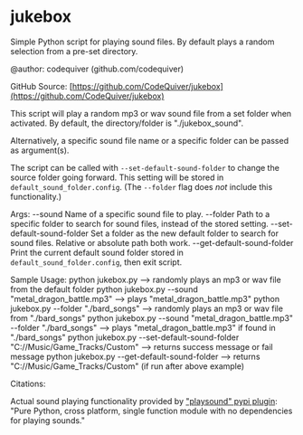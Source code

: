 # jukebox
Simple Python script for playing sound files. By default plays a random selection from a pre-set directory.

@author: codequiver (github.com/codequiver)

GitHub Source: [https://github.com/CodeQuiver/jukebox](https://github.com/CodeQuiver/jukebox)

This script will play a random mp3 or wav sound file from a set folder when activated. 
By default, the directory/folder is "./jukebox_sound".

Alternatively, a specific sound file name or a specific folder can be passed as argument(s).

The script can be called with `--set-default-sound-folder` to change the source folder going forward.
This setting will be stored in `default_sound_folder.config`. (The `--folder` flag does *not* include this functionality.)

Args:
--sound                        Name of a specific sound file to play.
--folder                       Path to a specific folder to search for sound files, instead of the stored setting.
--set-default-sound-folder     Set a folder as the new default folder to search for sound files. Relative or absolute path both work.
--get-default-sound-folder     Print the current default sound folder stored in `default_sound_folder.config`, then exit script.

Sample Usage:
    python jukebox.py                                                           --> randomly plays an mp3 or wav file from the default folder
    python jukebox.py --sound "metal_dragon_battle.mp3"                         --> plays "metal_dragon_battle.mp3"
    python jukebox.py --folder "./bard_songs"                                   --> randomly plays an mp3 or wav file from "./bard_songs"
    python jukebox.py --sound "metal_dragon_battle.mp3" --folder "./bard_songs" --> plays "metal_dragon_battle.mp3" if found in "./bard_songs"
    python jukebox.py --set-default-sound-folder "C://Music/Game_Tracks/Custom" --> returns success message or fail message
    python jukebox.py --get-default-sound-folder                                --> returns "C://Music/Game_Tracks/Custom" (if run after above example)

Citations:

Actual sound playing functionality provided by ["playsound" pypi plugin](https://pypi.org/project/playsound/): "Pure Python, cross platform, single function module with no dependencies for playing sounds."
